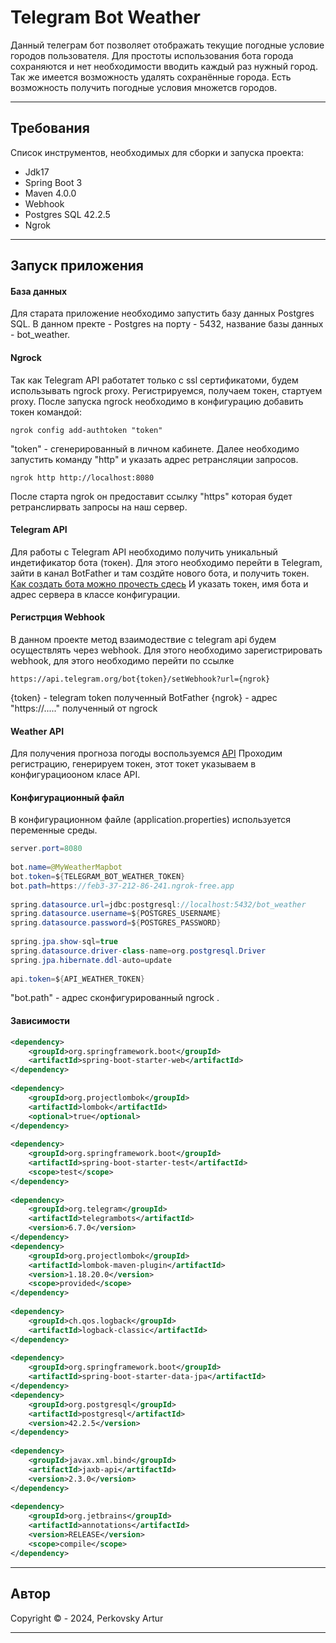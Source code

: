 # Telegram Bot Weather

Данный телеграм бот позволяет отображать текущие погодные условие городов пользователя.
Для простоты использования бота города сохраняются и нет необходимости вводить каждый раз нужный город. Так же имеется возможность удалять сохранённые города.
Есть возможность получить погодные условия множетсв городов.

***
## Требования
Список инструментов, необходимых для сборки и запуска проекта:
- Jdk17
- Spring Boot 3
- Maven 4.0.0
- Webhook
- Postgres SQL 42.2.5
- Ngrok

***
## Запуск приложения

#### База данных
Для старата приложение необходимо запустить базу данных Postgres SQL.
В данном пректе - Postgres на порту - 5432, название базы данных - bot_weather.
#### Ngrock
Так как Telegram API работатет только с ssl сертификатоми, будем использывать ngrock proxy. Регистрируемся, получаем токен, стартуем proxy.
После запуска ngrock необходимо в конфигурацию добавить токен командой:
```
ngrok config add-authtoken "token"
```
"token" - сгенерированный в личном кабинете.
Далее необходимо запустить команду "http" и указать адрес ретрансляции запросов.
```
ngrok http http://localhost:8080
```
После старта ngrok он предоставит ссылку "https" которая будет ретранслирвать запросы на наш сервер.
#### Telegram API
Для работы с Telegram API необходимо получить уникальный индетификатор бота (токен). Для этого необходимо перейти в Telegram, зайти в канал BotFather и там создйте нового бота, и получить токен.
[Как создать бота можно прочесть сдесь](https://sendpulse.com/knowledge-base/chatbot/telegram/create-telegram-chatbot)
И указать токен, имя бота и адрес сервера в классе конфигурации.
#### Регистрция Webhook
В данном проекте метод взаимодествие с telegram api будем осуществлять через webhook. Для этого необходимо зарегистрировать webhook, для этого необходимо перейти по ссылке
```https
https://api.telegram.org/bot{token}/setWebhook?url={ngrok}
```
{token} - telegram token полученный BotFather
{ngrok} - адрес "https://....." полученный от ngrock
#### Weather API
Для получения прогноза погоды воспользуемся [API](www.weatherapi.com)
Проходим регистрацию, генерируем токен, этот токет указываем в конфигурациооном класе API.
#### Конфигурационный файл
В конфигурационном файле (application.properties) используется переменные среды.
```java
server.port=8080  
  
bot.name=@MyWeatherMapbot  
bot.token=${TELEGRAM_BOT_WEATHER_TOKEN}  
bot.path=https://feb3-37-212-86-241.ngrok-free.app  
  
spring.datasource.url=jdbc:postgresql://localhost:5432/bot_weather  
spring.datasource.username=${POSTGRES_USERNAME}  
spring.datasource.password=${POSTGRES_PASSWORD}  
  
spring.jpa.show-sql=true  
spring.datasource.driver-class-name=org.postgresql.Driver  
spring.jpa.hibernate.ddl-auto=update  
  
api.token=${API_WEATHER_TOKEN}
```
"bot.path"  - адрес сконфигурированный ngrock  .

#### Зависимости
```xml
<dependency>  
    <groupId>org.springframework.boot</groupId>  
    <artifactId>spring-boot-starter-web</artifactId>  
</dependency>  
  
<dependency>  
    <groupId>org.projectlombok</groupId>  
    <artifactId>lombok</artifactId>  
    <optional>true</optional>  
</dependency>  
  
<dependency>  
    <groupId>org.springframework.boot</groupId>  
    <artifactId>spring-boot-starter-test</artifactId> 
    <scope>test</scope>  
</dependency>  
  
<dependency>  
    <groupId>org.telegram</groupId>  
    <artifactId>telegrambots</artifactId>  
    <version>6.7.0</version>  
</dependency>  
<dependency>  
    <groupId>org.projectlombok</groupId>  
    <artifactId>lombok-maven-plugin</artifactId>  
    <version>1.18.20.0</version>  
    <scope>provided</scope>  
</dependency>  
  
<dependency>  
    <groupId>ch.qos.logback</groupId>  
    <artifactId>logback-classic</artifactId>  
</dependency>  
  
<dependency>  
    <groupId>org.springframework.boot</groupId>  
    <artifactId>spring-boot-starter-data-jpa</artifactId>  
</dependency>  
<dependency>  
    <groupId>org.postgresql</groupId>  
    <artifactId>postgresql</artifactId>  
    <version>42.2.5</version>  
</dependency>  
  
<dependency>  
    <groupId>javax.xml.bind</groupId>  
    <artifactId>jaxb-api</artifactId>  
    <version>2.3.0</version>  
</dependency>  
  
<dependency>  
    <groupId>org.jetbrains</groupId>  
    <artifactId>annotations</artifactId>  
    <version>RELEASE</version>  
    <scope>compile</scope>  
</dependency>
```

***
## Автор

Copyright © - 2024,  Perkovsky Artur

***

